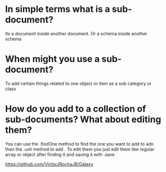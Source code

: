 # In simple terms what is a sub-document?
Its a document inside another document. Or a schema inside another schema
# When might you use a sub-document?
To add certain things related to one object or item as a sub category or class

# How do you add to a collection of sub-documents? What about editing them?
You can use the .findOne method to find the one you want to add to adn then the .ush method to add .
To edit them you just edit them like  regular array or object after finding it and saving it with .save

https://github.com/VictorJRochaJR/Galaxy
